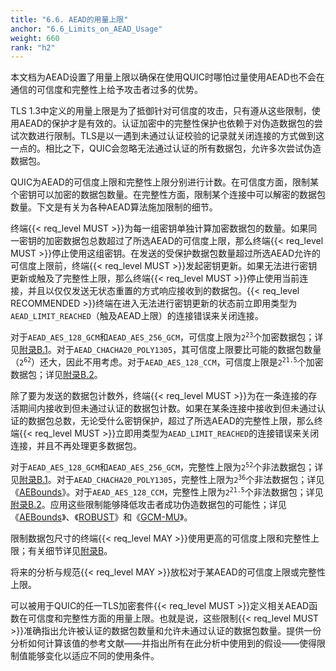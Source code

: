 ```yaml
---
title: "6.6. AEAD的用量上限"
anchor: "6.6_Limits_on_AEAD_Usage"
weight: 660
rank: "h2"
---
```


本文档为AEAD设置了用量上限以确保在使用QUIC时哪怕过量使用AEAD也不会在通信的可信度和完整性上给予攻击者过多的优势。

TLS 1.3中定义的用量上限是为了抵御针对可信度的攻击，只有遵从这些限制，使用AEAD的保护才是有效的。认证加密中的完整性保护也依赖于对伪造数据包的尝试次数进行限制。TLS是以一遇到未通过认证校验的记录就关闭连接的方式做到这一点的。相比之下，QUIC会忽略无法通过认证的所有数据包，允许多次尝试伪造数据包。

QUIC为AEAD的可信度上限和完整性上限分别进行计数。在可信度方面，限制某个密钥可以加密的数据包数量。在完整性方面，限制某个连接中可以解密的数据包数量。下文是有关为各种AEAD算法施加限制的细节。

终端{{< req_level MUST >}}为每一组密钥单独计算加密数据包的数量。如果同一密钥的加密数据包总数超过了所选AEAD的可信度上限，那么终端{{< req_level MUST >}}停止使用这组密钥。在发送的受保护数据包数量超过所选AEAD允许的可信度上限前，终端{{< req_level MUST >}}发起密钥更新。如果无法进行密钥更新或触及了完整性上限，那么终端{{< req_level MUST >}}停止使用当前连接，并且以仅仅发送无状态重置的方式响应接收到的数据包。{{< req_level RECOMMENDED >}}终端在进入无法进行密钥更新的状态前立即用类型为`AEAD_LIMIT_REACHED`（触及AEAD上限）的连接错误来关闭连接。

对于`AEAD_AES_128_GCM`和`AEAD_AES_256_GCM`，可信度上限为<code>2<sup>23</sup></code>个加密数据包；详见[附录B.1]()。对于`AEAD_CHACHA20_POLY1305`，其可信度上限要比可能的数据包数量（<code>2<sup>62</sup></code>）还大，因此不用考虑。对于`AEAD_AES_128_CCM`，可信度上限是<code>2<sup>21.5</sup></code>个加密数据包；详见[附录B.2]()。

除了要为发送的数据包计数外，终端{{< req_level MUST >}}为在一条连接的存活期间内接收到但未通过认证的数据包计数。如果在某条连接中接收到但未通过认证的数据包总数，无论受什么密钥保护，超过了所选AEAD的完整性上限，那么终端{{< req_level MUST >}}立即用类型为`AEAD_LIMIT_REACHED`的连接错误来关闭连接，并且不再处理更多数据包。

对于`AEAD_AES_128_GCM`和`AEAD_AES_256_GCM`，完整性上限为<code>2<sup>52</sup></code>个非法数据包；详见[附录B.1]()。对于`AEAD_CHACHA20_POLY1305`，完整性上限为<code>2<sup>36</sup></code>个非法数据包；详见《[AEBounds]()》。对于`AEAD_AES_128_CCM`，完整性上限为<code>2<sup>21.5</sup></code>个非法数据包；详见[附录B.2]()。应用这些限制能够降低攻击者成功伪造数据包的可能性；详见《[AEBounds]()》、《[ROBUST]()》和《[GCM-MU]()》。

限制数据包尺寸的终端{{< req_level MAY >}}使用更高的可信度上限和完整性上限；有关细节详见[附录B]()。

将来的分析与规范{{< req_level MAY >}}放松对于某AEAD的可信度上限或完整性上限。

可以被用于QUIC的任一TLS加密套件{{< req_level MUST >}}定义相关AEAD函数在可信度和完整性方面的用量上限。也就是说，这些限制{{< req_level MUST >}}准确指出允许被认证的数据包数量和允许未通过认证的数据包数量。提供一份分析如何计算该值的参考文献——并指出所有在此分析中使用到的假设——使得限制值能够变化以适应不同的使用条件。
